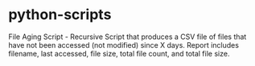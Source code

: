 # python-scripts

File Aging Script - Recursive Script that produces a CSV file of files that have not been accessed (not modified) since X days. Report includes filename, last accessed, file size, total file count, and total file size.
